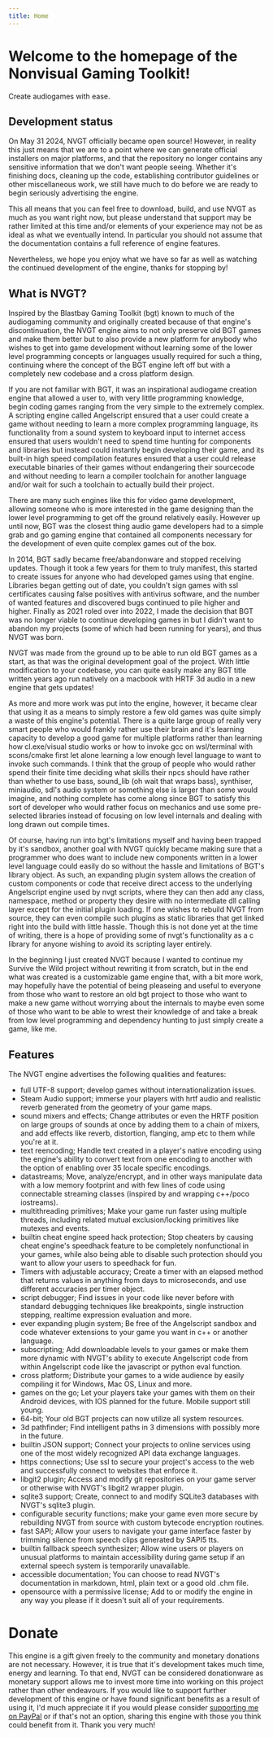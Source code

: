 ```yaml
---
title: Home
---
```


# Welcome to the homepage of the Nonvisual Gaming Toolkit!
Create audiogames with ease.

## Development status
On May 31 2024, NVGT officially became open source! However, in reality this just means that we are to a point where we can generate official installers on major platforms, and that the repository no longer contains any sensitive information that we don't want people seeing. Whether it's finishing docs, cleaning up the code, establishing contributor guidelines or other miscellaneous work, we still have much to do before we are ready to begin seriously advertising the engine.

This all means that you can feel free to download, build, and use NVGT as much as you want right now, but please understand that support may be rather limited at this time and/or elements of your experience may not be as ideal as what we eventually intend. In particular you should not assume that the documentation contains a full reference of engine features.

Nevertheless, we hope you enjoy what we have so far as well as watching the continued development of the engine, thanks for stopping by!

## What is NVGT?
Inspired by the Blastbay Gaming Toolkit (bgt) known to much of the audiogaming community and originally created because of that engine's discontinuation, the NVGT engine aims to not only preserve old BGT games and make them better but to also provide a new platform for anybody who wishes to get into game development without learning some of the lower level programming concepts or languages usually required for such a thing, continuing where the concept of the BGT engine left off but with a completely new codebase and a cross platform design.

If you are not familiar with BGT, it was an inspirational audiogame creation engine that allowed a user to, with very little programming knowledge, begin coding games ranging from the very simple to the extremely complex. A scripting engine called Angelscript ensured that a user could create a game without needing to learn a more complex programming language, its functionality from a sound system to keyboard input to internet access ensured that users wouldn't need to spend time hunting for components and libraries but instead could instantly begin developing their game, and its built-in high speed compilation features ensured that a user could release executable binaries of their games without endangering their sourcecode and without needing to learn a compiler toolchain for another language and/or wait for such a toolchain to actually build their project.

There are many such engines like this for video game development, allowing someone who is more interested in the game designing than the lower level programming to get off the ground relatively easily. However up until now, BGT was the closest thing audio game developers had to a simple grab and go gaming engine that contained all components necessary for the development of even quite complex games out of the box.

In 2014, BGT sadly became free/abandonware and stopped receiving updates. Though it took a few years for them to truly manifest, this started to create issues for anyone who had developed games using that engine. Libraries began getting out of date, you couldn't sign games with ssl certificates causing false positives with antivirus software, and the number of wanted features and discovered bugs continued to pile  higher and higher. Finally as 2021 roled over into 2022, I made the decision that BGT was no longer viable to continue developing games in but I didn't want to abandon my projects (some of which had been running for years), and thus NVGT was born.

NVGT was made from the ground up to be able to run old BGT games as a start, as that was the original development goal of the project. With little modification to your codebase, you can quite easily make any BGT title written years ago run natively on a macbook with HRTF 3d audio in a new engine that gets updates!

As more and more work was put into the engine, however, it became clear that using it as a means to simply restore a few old games was quite simply a waste of this engine's potential. There is a quite large group of really very smart people who would frankly rather use their brain and it's learning capacity to develop a good game for multiple platforms rather than learning how cl.exe/visual studio works or how to invoke gcc on wsl/terminal with scons/cmake first let alone learning a low enough level language to want to invoke such commands. I think that the group of people who would rather spend their finite time deciding what skills their npcs should have rather than whether to use bass, sound_lib (oh wait that wraps bass), synthiser, miniaudio, sdl's audio system or something else is larger than some would imagine, and nothing complete has come along since BGT to satisfy this sort of developer who would rather focus on mechanics and use some pre-selected libraries instead of focusing on low level internals and dealing with long drawn out compile times.

Of course, having run into bgt's limitations myself and having been trapped by it's sandbox, another goal with NVGT quickly became making sure that a programmer who does want to include new components written in a lower level language could easily do so without the hassle and limitations of BGT's library object. As such, an expanding plugin system allows the creation of custom components or code that receive direct access to the underlying Angelscript engine used by nvgt scripts, where they can then add any class, namespace, method or property they desire with no intermediate dll calling layer except for the initial plugin loading. If one wishes to rebuild NVGT from source, they can even compile such plugins as static libraries that get linked right into the build with little hassle. Though this is not done yet at the time of writing, there is a hope of providing some of nvgt's functionality as a c library for anyone wishing to avoid its scripting layer entirely.

In the beginning I just created NVGT because I wanted to continue my Survive the Wild project without rewriting it from scratch, but in the end what was created is a customizable game engine that, with a bit more work, may hopefully have the potential of being pleaseing and useful to everyone from those who want to restore an old bgt project to those who want to make a new game without worrying about the internals to maybe even some of those who want to be able to wrest their knowledge of and take a break from low level programming and dependency hunting to just simply create a game, like me.

## Features
The NVGT engine advertises the following qualities and features:
* full UTF-8 support; develop games without internationalization issues.
* Steam Audio support; immerse your players with hrtf audio and realistic reverb generated from the geometry of your game maps.
* sound mixers and effects; Change attributes or even the HRTF position on large groups of sounds at once by adding them to a chain of mixers, and add effects like reverb, distortion, flanging, amp etc to them while you're at it.
* text reencoding; Handle text created in a player's native encoding using the engine's ability to convert text from one encoding to another with the option of enabling over 35 locale specific encodings.
* datastreams; Move, analyze/encrypt, and in other ways manipulate data with a low memory footprint and with few lines of code using connectable streaming classes (inspired by and wrapping c++/poco iostreams).
* multithreading primitives; Make your game run faster using multiple threads, including related mutual exclusion/locking primitives like mutexes and events.
* builtin cheat engine speed hack protection; Stop cheaters by causing cheat engine's speedhack feature to be completely nonfunctional in your games, while also being able to disable such protection should you want to allow your users to speedhack for fun.
* Timers with adjustable accuracy; Create a timer with an elapsed method that returns values in anything from days to microseconds, and use different accuracies per timer object.
* script debugger; Find issues in your code like never before with standard debugging techniques like breakpoints, single instruction stepping, realtime expression evaluation and more.
* ever expanding plugin system; Be free of the Angelscript sandbox and code whatever extensions to your game you want in c++ or another language.
* subscripting; Add downloadable levels to your games or make them more dynamic with NVGT's ability to execute Angelscript code from within Angelscript code like the javascript or python eval function.
* cross platform; Distribute your games to a wide audience by easily compiling it for Windows, Mac OS, Linux and more.
* games on the go; Let your players take your games with them on their Android devices, with IOS planned for the future. Mobile support still young.
* 64-bit; Your old BGT projects can now utilize all system resources.
* 3d pathfinder; Find intelligent paths in 3 dimensions with possibly more in the future.
* builtin JSON support; Connect your projects to online services using one of the most widely recognized API data exchange languages.
* https connections; Use ssl to secure your project's access to the web and successfully connect to websites that enforce it.
* libgit2 plugin; Access and modify git repositories on your game server or otherwise with NVGT's libgit2 wrapper plugin.
* sqlite3 support; Create, connect to and modify SQLite3 databases with NVGT's sqlite3 plugin.
* configurable security functions; make your game even more secure by rebuilding NVGT from source with custom bytecode encryption routines.
* fast SAPI; Allow your users to navigate your game interface faster by trimming silence from speech clips generated by SAPI5 tts.
* builtin fallback speech synthesizer; Allow wine users or players on unusual platforms to maintain accessibility during game setup if an external speech system is temporarily unavailable.
* accessible documentation; You can choose to read NVGT's documentation in markdown, html, plain text or a good old .chm file.
* opensource with a permissive license; Add to or modify the engine in any way you please if it doesn't suit all of your requirements.

# Donate
This engine is a gift given freely to the community and monetary donations are not necessary. However, it is true that it's development takes much time, energy and learning. To that end, NVGT can be considered donationware as monetary support allows me to invest more time into working on this project rather than other endeavours. If you would like to support further development of this engine or have found significant benefits as a result of using it, I'd much appreciate it if you would please consider [supporting me on PayPal](https://paypal.me/stupyprod/) or if that's not an option, sharing this engine with those you think could benefit from it. Thank you very much!
